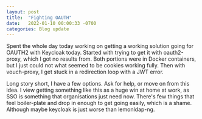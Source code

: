 ```yaml
---
layout: post
title:  "Fighting OAUTH"
date:   2022-01-10 00:00:33 -0700
categories: Blog update 
---
```


Spent the whole day today working on getting a working solution going for OAUTH2 with Keycloak today. Started with trying to get it with oauth2-proxy, which I got no results from. Both portions were in Docker containers, but I just could not what seemed to be cookies working fully. Then with vouch-proxy, I get stuck in a redirection loop with a JWT error.

Long story short, I have a few options. Ask for help, or move on from this idea. I view getting something like this as a huge win at home at work, as SSO is something that organisations just need now. There's few things that feel boiler-plate and drop in enough to get going easily, which is a shame. Although maybe keycloak is just worse than lemonldap-ng. 
